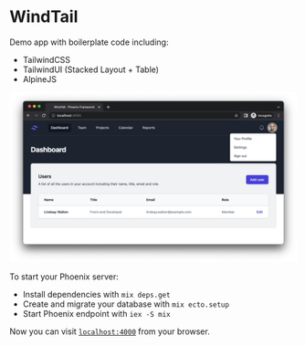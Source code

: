 # WindTail

Demo app with boilerplate code including:
  * TailwindCSS
  * TailwindUI (Stacked Layout + Table)
  * AlpineJS

![](docs/screenshot.png)

To start your Phoenix server:

  * Install dependencies with `mix deps.get`
  * Create and migrate your database with `mix ecto.setup`
  * Start Phoenix endpoint with `iex -S mix`

Now you can visit [`localhost:4000`](http://localhost:4000) from your browser.